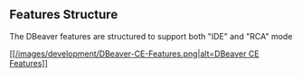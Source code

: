 ## Features Structure
The DBeaver features are structured to support both "IDE" and "RCA" mode

<a href="https://github.com/dbeaver/dbeaver/wiki/images/development/DBeaver-CE-Features.png">[[/images/development/DBeaver-CE-Features.png|alt=DBeaver CE Features]]</a>